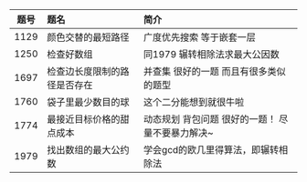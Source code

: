 | 题号 | 题名 | 简介 |
| :-----:| :----- | :----- |
| 1129 | 颜色交替的最短路径| 广度优先搜索 等于嵌套一层 |
| 1250 | 检查好数组 | 同1979 辗转相除法求最大公因数 |
| 1697 | 检查边长度限制的路径是否存在 | 并查集 很好的一题 而且有很多类似的题型|
| 1760 | 袋子里最少数目的球 | 这个二分能想到就很牛啦 |
| 1774 | 最接近目标价格的甜点成本 | 动态规划 背包问题 很好的一题！ 尽量不要暴力解决~|
| 1979 | 找出数组的最大公约数| 学会gcd的欧几里得算法，即辗转相除法|